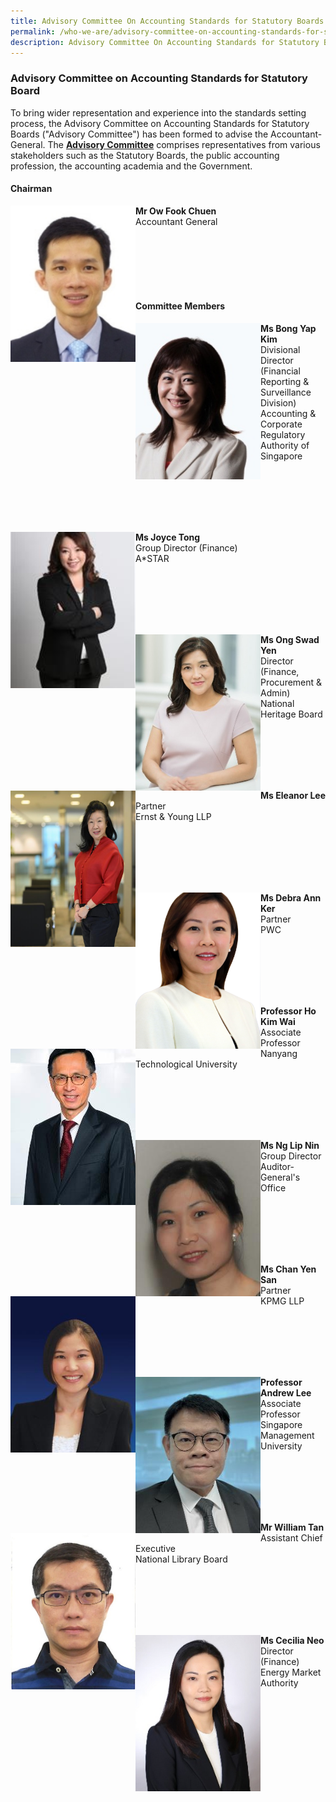 ```yaml
---
title: Advisory Committee On Accounting Standards for Statutory Boards
permalink: /who-we-are/advisory-committee-on-accounting-standards-for-statutory-boards/
description: Advisory Committee On Accounting Standards for Statutory Boards
---
```

### Advisory Committee on Accounting Standards for Statutory Board

  

To bring wider representation and experience into the standards setting process, the Advisory Committee on Accounting Standards for Statutory Boards ("Advisory Committee") has been formed to advise the Accountant-General. The **[Advisory Committee](/who-we-are/objectives-of-advisory-committee/)** comprises representatives from various stakeholders such as the Statutory Boards, the public accounting profession, the accounting academia and the Government.

#### Chairman

<img src="/images/Images/Default%20Source/Who%20We%20Are/ow-fook-chuen.jpg" alt="Mr Ow Fook Chuen" style="width:200px;height:250px;" align="left">**Mr Ow Fook Chuen**<br>Accountant General</img>

<br>
<br>
<br>
<br>
<br>

#### Committee Members

<img src="/images/Images/Default%20Source/Default%20Album/bong-yap-kim.jpg" alt="Ms Bong Yap Kim" style="width:200px;height:250px;object-fit:cover;" align="left">**Ms Bong Yap Kim**<br>Divisional Director (Financial Reporting & Surveillance Division)<br>Accounting & Corporate Regulatory Authority of Singapore</img>

<br>
<br>
<br>
<br>
<br>

<img src="/images/Images/Default%20Source/Default%20Album/joyce-tong2b08ec5d04974b849080f0c1406fd71d.jpg" alt="Ms Joyce Tong" style="width:200px;height:250px;object-fit:cover;" align="left">**Ms Joyce Tong**<br>Group Director (Finance)<br>A\*STAR</img>

<br>
<br>
<br>
<br>
<br>

<img src="/images/Images/Default%20Source/Who%20We%20Are/ms-ong-swad-wen.jpg" alt="Ms Ong Swad Yen" style="width:200px;height:250px;object-fit:cover;" align="left">**Ms Ong Swad Yen**<br>Director (Finance, Procurement & Admin)<br>National Heritage Board</img>

<br>
<br>
<br>
<br>
<br>

<img src="/images/Images/Default%20Source/Who%20We%20Are/eleanor-lee.jpg" alt="Ms Eleanor Lee" style="width:200px;height:250px;object-fit:cover;" align="left">**Ms Eleanor Lee**<br>Partner<br>Ernst & Young LLP</img>

<br>
<br>
<br>
<br>
<br>

<img src="/images/Images/Default%20Source/Default%20Album/debra-ann-ker9b7cf1f829f640cf9d0f6806526c4f89.jpg" alt="Ms Debra Ann Ker" style="width:200px;height:250px;object-fit:cover;" align="left">**Ms Debra Ann Ker**<br>Partner<br>PWC</img>

<br>
<br>
<br>
<br>
<br>

<img src="/images/Images/Default%20Source/Who%20We%20Are/ho-kim-wai.jpg" alt="Professor Ho Kim Wai" style="width:200px;height:250px;object-fit:cover;" align="left">**Professor Ho Kim Wai**<br>Associate Professor<br>Nanyang Technological University</img>

<br>
<br>
<br>
<br>
<br>

<img src="/images/Images/Default%20Source/Who%20We%20Are/ng-lip-nin.jpg" alt="" style="width:200px;height:250px;object-fit:cover;" align="left">**Ms Ng Lip Nin**<br>Group Director<br>Auditor-General's Office</img>

<br>
<br>
<br>
<br>
<br>

<img src="/images/Images/Default%20Source/Default%20Album/chan-yen-san.jpg" alt="Ms Chan Yen San" style="width:200px;height:250px;object-fit:cover;" align="left">**Ms Chan Yen San**<br>Partner<br>KPMG LLP</img>

<br>
<br>
<br>
<br>
<br>

<img src="/images/Images/Default%20Source/Who%20We%20Are/andrew-lee.jpeg" alt="Professor Andrew Lee" style="width:200px;height:250px;object-fit:cover;" align="left">**Professor Andrew Lee**<br>Associate Professor<br>Singapore Management University</img>

<br>
<br>
<br>
<br>
<br>

<img src="/images/Images/Default%20Source/Default%20Album/mr-william-tan.jpg" alt="Mr William Tan" style="width:200px;height:250px;object-fit:cover;" align="left">**Mr William Tan**<br>Assistant Chief Executive<br>National Library Board</img>

<br>
<br>
<br>
<br>
<br>

<img src="/images/Images/Default%20Source/Who%20We%20Are/cecilia-neo_corporate-photo_sep-2022.jpg" alt="Ms Cecilia Neo" style="width:200px;height:250px;object-fit:cover;" align="left">**Ms Cecilia Neo**<br>Director (Finance)<br>Energy Market Authority</img>